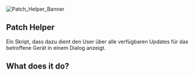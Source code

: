
![Patch_Helper_Banner](https://github.com/avogel-mac/Patch-Helper/assets/55537498/a72f4d0d-95a6-4906-b8fa-1dac0bd6ef39)


## Patch Helper
Ein Skript, dass dazu dient den User über alle verfügbaren Updates für das betroffene Gerät in einem Dialog anzeigt. 

## What does it do?

